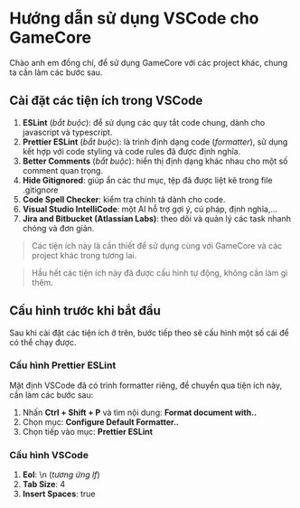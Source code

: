 # Hướng dẫn sử dụng VSCode cho GameCore
Chào anh em đồng chí, để sử dụng GameCore với các project khác, chung ta cần làm các bước sau.

## Cài đặt các tiện ích trong VSCode

 1. **ESLint** (*bắt buộc*): để sử dụng các quy tắt code chung, dành cho javascript và typescript.
 2. **Prettier ESLint** (*bắt buộc*): là trình định dạng code (*formatter*), sử dụng kết hợp với code styling và code rules đã được định nghĩa. 
 3. **Better Comments** (*bắt buộc*): hiển thị định dạng khác nhau cho một số comment quan trọng.
 4. **Hide Gitignored**: giúp ẩn các thư mục, tệp đã được liệt kê trong file .gitignore
 5. **Code Spell Checker**: kiểm tra chính tả dành cho code.
 6. **Visual Studio IntelliCode**: một AI hỗ trợ gợi ý, cú pháp, định nghĩa,...
 7. **Jira and Bitbucket (Atlassian Labs)**: theo dõi và quản lý các task nhanh chóng và đơn giản.

>Các tiện ích này là cần thiết để sử dụng cùng với GameCore và các project khác trong tương lai.

>Hầu hết các tiện ích này đã được cấu hình tự động, không cần làm gì thêm.

## Cấu hình trước khi bắt đầu

Sau khi cài đặt các tiện ích ở trên, bước tiếp theo sẽ cấu hình một số cái để có thể chạy được.

### Cấu hình Prettier ESLint
Mặt định VSCode đã có trình formatter riêng, để chuyển qua tiện ích này, cần làm các bước sau:

 1. Nhấn **Ctrl + Shift + P** và tìm nội dung: **Format document with..**
 2. Chọn mục: **Configure Default Formatter..**
 3. Chọn tiếp vào mục: **Prettier ESLint**

### Cấu hình VSCode

 1. **Eol**: \n (*tương ứng lf*)
 2. **Tab Size**: 4
 3. **Insert Spaces**: true
